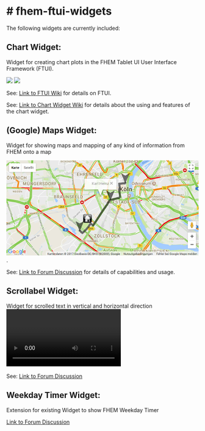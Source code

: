 <h1># fhem-ftui-widgets</h1>

The following widgets are currently included:

<h2>Chart Widget:</h2>

Widget for creating chart plots in the FHEM Tablet UI User Interface Framework (FTUI).

![](https://wiki.fhem.de/w/images/b/b4/Chart_tabletUI.png)
![](https://wiki.fhem.de/w/images/3/34/Wetterchart2.png)

See:
[Link to FTUI Wiki](https://www.google.de/url?sa=t&rct=j&q=&esrc=s&source=web&cd=1&cad=rja&uact=8&ved=0ahUKEwjqy8ikqdPTAhVNkRQKHUh4BZsQFggmMAA&url=https%3A%2F%2Fwiki.fhem.de%2Fwiki%2FFHEM_Tablet_UI&usg=AFQjCNGy0hjldEA_lhR6Z6s9Av3vgKCnlA)
for details on FTUI.

See:
[Link to Chart Widget Wiki](https://www.google.de/url?sa=t&rct=j&q=&esrc=s&source=web&cd=2&cad=rja&uact=8&ved=0ahUKEwiZ3PDUqdPTAhVLaxQKHdj1BKgQFggoMAE&url=https%3A%2F%2Fwiki.fhem.de%2Fwiki%2FFTUI_Widget_Chart&usg=AFQjCNHz2utN-sko8Mh0hIuwcvEAkAtiQA)
for details about the using and features of the chart widget.

<h2>(Google) Maps Widget:</h2>

Widget for showing maps and mapping of any kind of information from FHEM onto a map

![](https://github.com/eki1503/fhem-ftui-widgets/blob/master/www/images/2017-10-23_16h51_38.png).

See:
[Link to Forum Discussion](https://forum.fhem.de/index.php/topic,78379.msg703359.html#msg703359)
for details of capabilities and usage.

<h2>Scrollabel Widget:</h2>

Widget for scrolled text in vertical and horizontal direction
![](https://github.com/eki1503/fhem-ftui-widgets/blob/master/www/images/2018-05-18_11h22_25.mp4)

See:
[Link to Forum Discussion](https://forum.fhem.de/index.php/topic,73497.msg651559.html#msg651559)

<h2>Weekday Timer Widget:</h2>

Extension for existing Widget to show FHEM Weekday Timer

[Link to Forum Discussion](https://forum.fhem.de/index.php/topic,48106.msg397622.html#msg397622)
